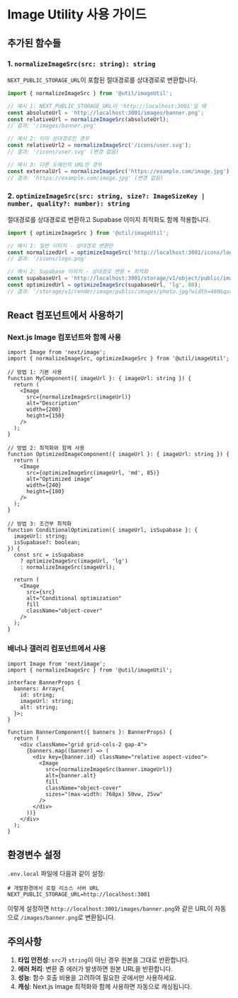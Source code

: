 # Image Utility 사용 가이드

## 추가된 함수들

### 1. `normalizeImageSrc(src: string): string`

`NEXT_PUBLIC_STORAGE_URL`이 포함된 절대경로를 상대경로로 변환합니다.

```typescript
import { normalizeImageSrc } from '@util/imageUtil';

// 예시 1: NEXT_PUBLIC_STORAGE_URL이 'http://localhost:3001'일 때
const absoluteUrl = 'http://localhost:3001/images/banner.png';
const relativeUrl = normalizeImageSrc(absoluteUrl);
// 결과: '/images/banner.png'

// 예시 2: 이미 상대경로인 경우
const relativeUrl2 = normalizeImageSrc('/icons/user.svg');
// 결과: '/icons/user.svg' (변경 없음)

// 예시 3: 다른 도메인의 URL인 경우
const externalUrl = normalizeImageSrc('https://example.com/image.jpg');
// 결과: 'https://example.com/image.jpg' (변경 없음)
```

### 2. `optimizeImageSrc(src: string, size?: ImageSizeKey | number, quality?: number): string`

절대경로를 상대경로로 변환하고 Supabase 이미지 최적화도 함께 적용합니다.

```typescript
import { optimizeImageSrc } from '@util/imageUtil';

// 예시 1: 일반 이미지 - 상대경로 변환만
const normalizedUrl = optimizeImageSrc('http://localhost:3001/icons/logo.png');
// 결과: '/icons/logo.png'

// 예시 2: Supabase 이미지 - 상대경로 변환 + 최적화
const supabaseUrl = 'http://localhost:3001/storage/v1/object/public/images/photo.jpg';
const optimizedUrl = optimizeImageSrc(supabaseUrl, 'lg', 80);
// 결과: '/storage/v1/render/image/public/images/photo.jpg?width=480&quality=80'
```

## React 컴포넌트에서 사용하기

### Next.js Image 컴포넌트와 함께 사용

```tsx
import Image from 'next/image';
import { normalizeImageSrc, optimizeImageSrc } from '@util/imageUtil';

// 방법 1: 기본 사용
function MyComponent({ imageUrl }: { imageUrl: string }) {
  return (
    <Image
      src={normalizeImageSrc(imageUrl)}
      alt="Description"
      width={200}
      height={150}
    />
  );
}

// 방법 2: 최적화와 함께 사용
function OptimizedImageComponent({ imageUrl }: { imageUrl: string }) {
  return (
    <Image
      src={optimizeImageSrc(imageUrl, 'md', 85)}
      alt="Optimized image"
      width={240}
      height={180}
    />
  );
}

// 방법 3: 조건부 최적화
function ConditionalOptimization({ imageUrl, isSupabase }: { 
  imageUrl: string; 
  isSupabase?: boolean;
}) {
  const src = isSupabase 
    ? optimizeImageSrc(imageUrl, 'lg')
    : normalizeImageSrc(imageUrl);
    
  return (
    <Image
      src={src}
      alt="Conditional optimization"
      fill
      className="object-cover"
    />
  );
}
```

### 배너나 갤러리 컴포넌트에서 사용

```tsx
import Image from 'next/image';
import { normalizeImageSrc } from '@util/imageUtil';

interface BannerProps {
  banners: Array<{
    id: string;
    imageUrl: string;
    alt: string;
  }>;
}

function BannerComponent({ banners }: BannerProps) {
  return (
    <div className="grid grid-cols-2 gap-4">
      {banners.map((banner) => (
        <div key={banner.id} className="relative aspect-video">
          <Image
            src={normalizeImageSrc(banner.imageUrl)}
            alt={banner.alt}
            fill
            className="object-cover"
            sizes="(max-width: 768px) 50vw, 25vw"
          />
        </div>
      ))}
    </div>
  );
}
```

## 환경변수 설정

`.env.local` 파일에 다음과 같이 설정:

```env
# 개발환경에서 로컬 리소스 서버 URL
NEXT_PUBLIC_STORAGE_URL=http://localhost:3001
```

이렇게 설정하면 `http://localhost:3001/images/banner.png`와 같은 URL이 자동으로 `/images/banner.png`로 변환됩니다.

## 주의사항

1. **타입 안전성**: `src`가 `string`이 아닌 경우 원본을 그대로 반환합니다.
2. **에러 처리**: 변환 중 에러가 발생하면 원본 URL을 반환합니다.
3. **성능**: 함수 호출 비용을 고려하여 필요한 곳에서만 사용하세요.
4. **캐싱**: Next.js Image 최적화와 함께 사용하면 자동으로 캐싱됩니다.